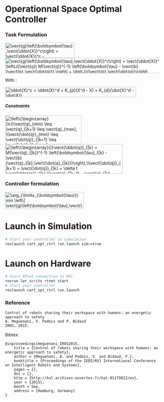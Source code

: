 Operationnal Space Optimal Controller
============

### Task Formulation 
<img src="http://www.sciweavers.org/tex2img.php?eq=%5Cvect%7Bg%7D%5Cleft%28%5Cboldsymbol%7B%5Ctau%7D%2C%5Cvect%7B%5Cddot%7BX%7D%7D%5Ec%5Cright%29%20%3D%20%20%5Cvect%7B%5Cddot%7BX%7D%7D%5Ec%20-%20%5Cvect%7B%5Cddot%7BX%7D%7D&bc=White&fc=Black&im=png&fs=18&ff=modern&edit=0" align="center" border="0" alt="\vect{g}\left(\boldsymbol{\tau},\vect{\ddot{X}}^c\right) =  \vect{\ddot{X}}^c - \vect{\ddot{X}}" width="227" height="50" />

<img src="http://www.sciweavers.org/tex2img.php?eq=%5Cvect%7Bg%7D%5Cleft%28%5Cboldsymbol%7B%5Ctau%7D%2C%5Cvect%7B%5Cddot%7BX%7D%7D%5Ec%5Cright%29%20%3D%20%20%5Cvect%7B%5Cddot%7BX%7D%7D%5Ec%20-%20%5Cleft%28J%28%5Cvect%7Bq%7D%29%20M%28%5Cvect%7Bq%7D%29%5E%7B-1%7D%20%5Cleft%28%5Cboldsymbol%7B%5Ctau%7D%20-%20%5Cvect%7Bb%7D%28%5Cvect%7Bq%7D%2C%5Cvect%7B%5Cdot%7Bq%7D%7D%29%20%5Cright%29%20%2B%20%5Cdot%7BJ%7D%28%5Cvect%7Bq%7D%29%20%5Cvect%7B%5Cdot%7Bq%7D%7D%5Cright%29&bc=White&fc=Black&im=png&fs=18&ff=modern&edit=0" align="center" border="0" alt="\vect{g}\left(\boldsymbol{\tau},\vect{\ddot{X}}^c\right) =  \vect{\ddot{X}}^c - \left(J(\vect{q}) M(\vect{q})^{-1} \left(\boldsymbol{\tau} - \vect{b}(\vect{q},\vect{\dot{q}}) \right) + \dot{J}(\vect{q}) \vect{\dot{q}}\right)" width="583" height="50" />

With : 

<img src="http://www.sciweavers.org/tex2img.php?eq=%5Cddot%7BX%7D%5Ec%20%3D%20%5Cddot%7BX%7D%5Ed%20%2B%20K_%7Bp%7D%28X%5Ed%20-%20X%29%20%2B%20K_%7Bd%7D%28%5Cdot%7BX%7D%5Ed%20-%20%5Cdot%7BX%7D%29&bc=White&fc=Black&im=png&fs=18&ff=modern&edit=0" align="center" border="0" alt="\ddot{X}^c = \ddot{X}^d + K_{p}(X^d - X) + K_{d}(\dot{X}^d - \dot{X})" width="429" height="33" />

##### Constraints

<img src="http://www.sciweavers.org/tex2img.php?eq=%5Cleft%5C%7B%5Cbegin%7Barray%7D%7Blcl%7D%5Cvect%7Bq%7D_%7Bmin%7D%20%5Cleq%20%5Cvect%7Bq%7D_%7B%7Ck%2B1%7D%20%5Cleq%20%5Cvect%7Bq%7D_%7Bmax%7D%2C%20%5C%5C%5Cvect%7B%5Cdot%7Bq%7D%7D_%7Bmin%7D%20%5Cleq%20%5Cvect%7B%5Cdot%7Bq%7D%7D_%7B%7Ck%2B1%7D%20%5Cleq%20%5Cvect%7B%5Cdot%7Bq%7D%7D_%7Bmax%7D%2C%20%5C%5C%5Cboldsymbol%7B%5Ctau%7D_%7Bmin%7D%20%5Cleq%20%5Cboldsymbol%7B%5Ctau%7D_%7B%7Ck%7D%20%5Cleq%20%5Cboldsymbol%7B%5Ctau%7D_%7Bmax%7D.%5Cend%7Barray%7D%5Cright&bc=White&fc=Black&im=png&fs=18&ff=modern&edit=0" align="center" border="0" alt="\left\{\begin{array}{lcl}\vect{q}_{min} \leq \vect{q}_{|k+1} \leq \vect{q}_{max}, \\\vect{\dot{q}}_{min} \leq \vect{\dot{q}}_{|k+1} \leq \vect{\dot{q}}_{max}, \\\boldsymbol{\tau}_{min} \leq \boldsymbol{\tau}_{|k} \leq \boldsymbol{\tau}_{max}.\end{array}\right" width="250" height="94" />


<img src="http://www.sciweavers.org/tex2img.php?eq=%5Cleft%5C%7B%5Cbegin%7Barray%7D%7Bl%7D%5Cvect%7B%5Cddot%7Bq%7D%7D_%7B%7Ck%7D%20%3D%20M%28%5Cvect%7Bq%7D_%7B%7Ck%7D%29%5E%7B-1%7D%20%5Cleft%28%5Cboldsymbol%7B%5Ctau%7D_%7B%7Ck%7D%20-%20%5Cvect%7Bb%7D%28%5Cvect%7Bq%7D_%7B%7Ck%7D%2C%5Cvect%7B%5Cdot%7Bq%7D_%7B%7Ck%7D%7D%29%5Cright%29%2C%5C%5C%5Cvect%7B%5Cdot%7Bq%7D%7D_%7B%7Ck%2B1%7D%20%20%3D%20%20%5Cvect%7B%5Cdot%7Bq%7D%7D_%7B%7Ck%7D%20%2B%20%5Cdelta%20t%20%5Cvect%7B%5Cddot%7Bq%7D%7D_%7B%7Ck%7D%2C%5C%5C%5Cvect%7Bq%7D_%7B%7Ck%2B1%7D%20%3D%20%5Cvect%7Bq%7D_%7B%7Ck%7D%20%2B%20%5Cdelta%20t%20%5Cvect%7B%5Cdot%7Bq%7D%7D_%7B%7Ck%7D%20%2B%20%5Cfrac%7B%5Cdelta%20t%5E%7B2%7D%7D%7B2%7D%20%5Cvect%7B%5Cddot%7Bq%7D%7D_%7B%7Ck%7D.%5Cend%7Barray%7D%5Cright&bc=White&fc=Black&im=png&fs=18&ff=modern&edit=0" align="center" border="0" alt="\left\{\begin{array}{l}\vect{\ddot{q}}_{|k} = M(\vect{q}_{|k})^{-1} \left(\boldsymbol{\tau}_{|k} - \vect{b}(\vect{q}_{|k},\vect{\dot{q}_{|k}})\right),\\\vect{\dot{q}}_{|k+1}  =  \vect{\dot{q}}_{|k} + \delta t \vect{\ddot{q}}_{|k},\\\vect{q}_{|k+1} = \vect{q}_{|k} + \delta t \vect{\dot{q}}_{|k} + \frac{\delta t^{2}}{2} \vect{\ddot{q}}_{|k}.\end{array}\right" width="385" height="96" />


### Controller formulation
<img src="http://www.sciweavers.org/tex2img.php?eq=%5Carg_%7B%5Climits_%7B%5Cboldsymbol%7B%5Ctau%7D%7D%7D%20min%20%20%5Cleft%5C%7C%20%5Cvect%7Bg%7D%5Cleft%28%5Cboldsymbol%7B%5Ctau%7D%2C%5Cvect%7B%5Cddot%7BX%7D%7D%5Ec%5Cright%29%20%5Cright%5C%7C_%7BQ_t%7D%5E2&bc=White&fc=Black&im=png&fs=18&ff=modern&edit=0" align="center" border="0" alt="\arg_{\limits_{\boldsymbol{\tau}}} min  \left\| \vect{g}\left(\boldsymbol{\tau},\vect{\ddot{X}}^c\right) \right\|_{Q_t}^2" width="258" height="56" />

# Launch in Simulation

```bash
# Start your controller in simulation
roslaunch cart_opt_ctrl run.launch sim:=true
```
# Launch on Hardware

```bash
# Start RTnet connection to KRC
rosrun lwr_scrits rtnet start
# Start your controller
roslaunch cart_opt_ctrl run.launch
```

### Reference
```
Control of robots sharing their workspace with humans: an energetic approach to safety
A. Meguenani, V. Padois and P. Bidaud
IROS, 2015.
```
Bibtex: 
```
@inproceedings{meguenani_IROS2015,
    title = {Control of robots sharing their workspace with humans: an energetic approach to safety},
    author = {Meguenani, A. and Padois, V. and Bidaud, P.},
    booktitle = {Proceedings of the IEEE/RSJ International Conference on Intelligent Robots and Systems},
    pages = {},
    doi = {},
    http = {http://hal.archives-ouvertes.fr/hal-01179822/en},
    year = {2015},
    month = Sep,
    address = {Hamburg, Germany}
}
```
